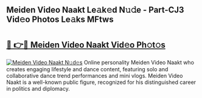 ## Meiden Video Naakt Le𝚊k𝚎d N𝚞𝚍e - Part-CJ3 Vid𝚎o Photos Le𝚊ks MFtws

# <h2><a href="http://fb2k96.evod.top/?m=Meiden+Video+Naakt">🔗 👉🔴 Meiden Video Naakt Vid𝚎o Ph𝚘t𝚘s</a></h2>

[![Meiden Video Naakt N𝚞d𝚎s](https://i.imgur.com/8V9OHl7.gif)](http://fb2k96.evod.top/?m=Meiden+Video+Naakt)
Online personality Meiden Video Naakt who creates engaging lifestyle and dance content, featuring solo and collaborative dance trend performances and mini vlogs. Meiden Video Naakt is a well-known public figure, recognized for his distinguished career in politics and diplomacy. 
